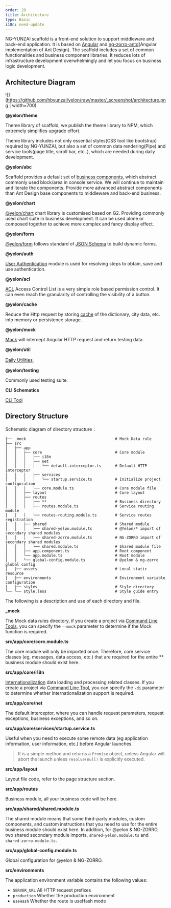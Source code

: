 ```yaml
---
order: 20
title: Architecture
type: Basic
i18n: need-update
---
```


NG-YUNZAI scaffold is a front-end solution to support middleware and back-end application. It is based on [Angular](https://angular.io/) and [ng-zorro-antd](https://ng.ant.design/docs/introduce/en)(Angular implementation of Ant Design). The scaffold includes a set of common functionalities and business component libraries. It reduces lots of infrastructure development overwhelmingly and let you focus on business logic development.

## Architecture Diagram

![](https://github.com/hbyunzai/yelon/raw/master/_screenshot/architecture.png | width=700)

**@yelon/theme**

Theme library of scaffold, we publish the theme library to NPM, which extremely simplifies upgrade effort.

Theme library includes not only essential styles(CSS tool like bootstrap) required by NG-YUNZAI, but also a set of common data rendering(Pipe) and service tools(page title, scroll bar, etc..), which are needed during daily development.

**@yelon/abc**

Scaffold provides a default set of [business components](/components/), which abstract commonly used block/area in console service. We will continue to maintain and iterate the components. Provide more advanced abstract components than Ant Design base components to middleware and back-end business.

**@yelon/chart**

[@yelon/chart](/chart) chart library is customised based on G2. Providing commonly used chart suite in business development. It can be used alone or composed together to achieve more complex and fancy display effect.

**@yelon/form**

[@yelon/form](/form) follows standard of [JSON Schema](http://json-schema.org/) to build dynamic forms.

**@yelon/auth**

[User Authentication](/auth) module is used for resolving steps to obtain, save and use authentication.

**@yelon/acl**

[ACL](/acl) Access Control List is a very simple role based permission control. It can even reach the granularity of controlling the visibility of a button.

**@yelon/cache**

Reduce the Http request by storing [cache](/cache) of the dictionary, city data, etc. into memory or persistence storage.

**@yelon/mock**

[Mock](/mock) will intercept Angular HTTP request and return testing data.

**@yelon/util**

[Daily Utilities](/util)。

**@yelon/testing**

Commonly used testing suite.

**CLI Schematics**

[CLI Tool](/cli)

## Directory Structure

Schematic diagram of directory structure：

```
├── _mock                                       # Mock Data rule
├── src
│   ├── app
│   │   ├── core                                # Core module
│   │   │   ├── i18n
│   │   │   ├── net
│   │   │   │   └── default.interceptor.ts      # Default HTTP interceptor
│   │   │   ├── services
│   │   │   │   └── startup.service.ts          # Initialize project configuration
│   │   │   └── core.module.ts                  # Core module file
│   │   ├── layout                              # Core layout
│   │   ├── routes
│   │   │   ├── **                              # Business directory
│   │   │   ├── routes.module.ts                # Service routing module
│   │   │   └── routes-routing.module.ts        # Service routes registration
│   │   ├── shared                              # Shared module
│   │   │   ├── shared-yelon.module.ts          # @Yelon/* import of secondary shared modules
│   │   │   ├── shared-zorro.module.ts          # NG-ZORRO import of secondary shared modules
│   │   │   └── shared.module.ts                # Shared module file
│   │   ├── app.component.ts                    # Root component
│   │   └── app.module.ts                       # Root module
│   │   └── global-config.module.ts             # @yelon & ng-zorro global config
│   ├── assets                                  # Local static resource
│   ├── environments                            # Environment variable configuration
│   ├── styles                                  # Style directory
└── └── style.less                              # Style guide entry
```

The following is a description and use of each directory and file.

**_mock**

The Mock data rules directory, if you create a project via [Command Line Tools](/cli), you can specify the `--mock` parameter to determine if the Mock function is required.

**src/app/core/core.module.ts**

The core module will only be imported once. Therefore, core service classes (eg, messages, data access, etc.) that are required for the entire ** business module should exist here.

**src/app/core/i18n**

[Internationalization](/docs/i18n) data loading and processing related classes. If you create a project via [Command Line Tool](/cli), you can specify the `-di` parameter to determine whether internationalization support is required.

**src/app/core/net**

The default interceptor, where you can handle request parameters, request exceptions, business exceptions, and so on.

**src/app/core/services/startup.service.ts**

Useful when you need to execute some remote data (eg application information, user information, etc.) before Angular launches.

> It is a simple method and returns a `Promise` object, unless Angular will abort the launch unless `resolve(null)` is explicitly executed.

**src/app/layout**

Layout file code, refer to the page structure section.

**src/app/routes**

Business module, all your business code will be here.

**src/app/shared/shared.module.ts**

The shared module means that some third-party modules, custom components, and custom instructions that you need to use for the entire business module should exist here. In addition, for @yelon & NG-ZORRO, two shared secondary module imports, `shared-yelon.module.ts` and` shared-zorro.module.ts`.

**src/app/global-config.module.ts**

Global configuration for @yelon & NG-ZORRO.

**src/environments**

The application environment variable contains the following values:

- `SERVER_URL` All HTTP request prefixes
- `production` Whether the production environment
- `useHash` Whether the route is useHash mode
